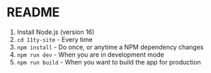 # README

1. Install Node.js (version 16)
2. `cd 11ty-site` - Every time
3. `npm install` - Do once, or anytime a NPM dependency changes
4. `npm run dev` - When you are in development mode
5. `npm run build` - When you want to build the app for production